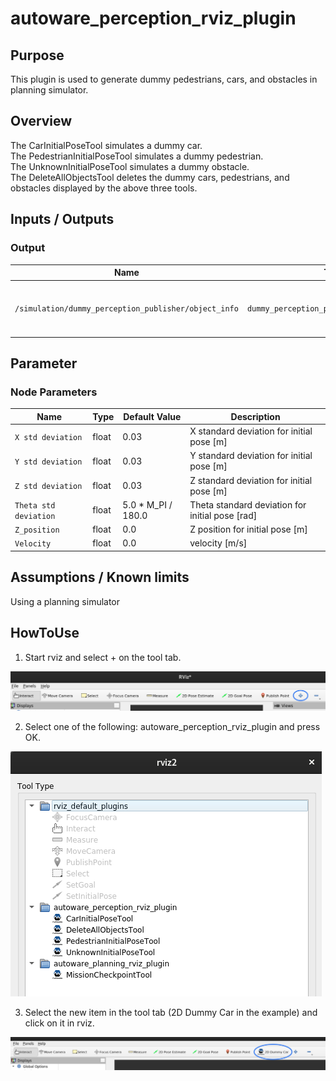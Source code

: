 # autoware_perception_rviz_plugin

## Purpose
This plugin is used to generate dummy pedestrians, cars, and obstacles in planning simulator.

## Overview
The CarInitialPoseTool simulates a dummy car.  
The PedestrianInitialPoseTool simulates a dummy pedestrian.  
The UnknownInitialPoseTool simulates a dummy obstacle.  
The DeleteAllObjectsTool deletes the dummy cars, pedestrians, and obstacles displayed by the above three tools.  
## Inputs / Outputs
### Output
| Name                              | Type                                                  | Description                                       |
| --------------------------------- | ----------------------------------------------------- | ------------------------------------------------- |
| `/simulation/dummy_perception_publisher/object_info` | `dummy_perception_publisher::msg::Object`             | The topic on which to publish dummy object info |
## Parameter
### Node Parameters
| Name          | Type   | Default Value | Description                 |
| ------------- | ------ | ------------- | --------------------------- |
| `X std deviation` | float | 0.03          | X standard deviation for initial pose [m] |
| `Y std deviation` | float | 0.03          | Y standard deviation for initial pose [m] |
| `Z std deviation` | float | 0.03          | Z standard deviation for initial pose [m] |
| `Theta std deviation` | float | 5.0 * M_PI / 180.0          | Theta standard deviation for initial pose [rad] |
| `Z_position` | float | 0.0          | Z position for initial pose [m] |
| `Velocity` | float | 0.0          | velocity [m/s] |


## Assumptions / Known limits
Using a planning simulator

## HowToUse
1. Start rviz and select + on the tool tab.

![select_add](./image/select_add.png)

2. Select one of the following: autoware_perception_rviz_plugin and press OK.

![select_plugin](./image/select_plugin.png)

3. Select the new item in the tool tab (2D Dummy Car in the example) and click on it in rviz.

![select_dummy_car](./image/select_dummy_car.png)

